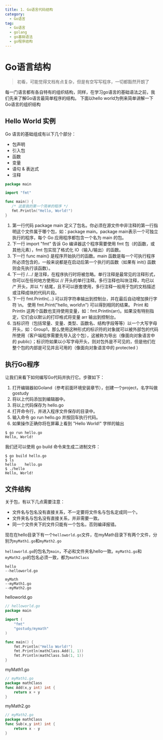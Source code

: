 ```yaml
---
title: 1. Go语言代码结构
category:
  - Go语言
tag:
  - Go语言
  - golang
  - go基础语法
  - go程序结构
---
```


# **Go语言结构**

> 初看，可能觉得文档有点复杂，但是有空写写程序，一切都豁然开朗了

每一门语言都有各自特有的组织结构，同样，在学习go语言的基础语法之前，我们先来了解Go语言最简单程序的结构。
下面以hello world为例来简单讲解一下Go语言的组织结构

## **Hello World 实例**
Go 语言的基础组成有以下几个部分：
- 包声明
- 引入包
- 函数
- 变量
- 语句 & 表达式
- 注释
```go
package main

import "fmt"

func main() {
   /* 这是我的第一个简单的程序 */
   fmt.Println("Hello, World!")
}
```
1. 第一行代码 package main 定义了包名。你必须在源文件中非注释的第一行指明这个文件属于哪个包，如：package main。package main表示一个可独立执行的程序，每个 Go 应用程序都包含一个名为 main 的包。
2. 下一行 import "fmt" 告诉 Go 编译器这个程序需要使用 fmt 包（的函数，或其他元素），fmt 包实现了格式化 IO（输入/输出）的函数。
3. 下一行 func main() 是程序开始执行的函数。main 函数是每一个可执行程序所必须包含的，一般来说都是在启动后第一个执行的函数（如果有 init() 函数则会先执行该函数）。
4. 下一行 /*...*/ 是注释，在程序执行时将被忽略。单行注释是最常见的注释形式，你可以在任何地方使用以 // 开头的单行注释。多行注释也叫块注释，均已以 /* 开头，并以 */ 结尾，且不可以嵌套使用，多行注释一般用于包的文档描述或注释成块的代码片段。
5. 下一行 fmt.Println(...) 可以将字符串输出到控制台，并在最后自动增加换行字符 \n。
   使用 fmt.Print("hello, world\n") 可以得到相同的结果。
   Print 和 Println 这两个函数也支持使用变量，如：fmt.Println(arr)。如果没有特别指定，它们会以默认的打印格式将变量 arr 输出到控制台。
6. 当标识符（包括常量、变量、类型、函数名、结构字段等等）以一个大写字母开头，如：Group1，那么使用这种形式的标识符的对象就可以被外部包的代码所使用（客户端程序需要先导入这个包），这被称为导出（像面向对象语言中的 public）；标识符如果以小写字母开头，则对包外是不可见的，但是他们在整个包的内部是可见并且可用的（像面向对象语言中的 protected ）

## **执行Go程序**
让我们来看下如何编写Go代码并执行它。步骤如下：
1. 打开编辑器如Goland（参考前面环境安装章节），创建一个project，名字叫做gostudy
2. 将以上代码添加到编辑器中。
3. 将以上代码保存为 hello.go
4. 打开命令行，并进入程序文件保存的目录中。
5. 输入命令 go run hello.go 并按回车执行代码。
6. 如果操作正确你将在屏幕上看到 "Hello World!" 字样的输出
```shell
$ go run hello.go
Hello, World!
```
我们还可以使用 go build 命令来生成二进制文件：
```shell
$ go build hello.go 
$ ls
hello    hello.go
$ ./hello 
Hello, World!
```

## **文件结构**
关于包，有以下几点需要注意：
-  文件名与包名没有直接关系，不一定要将文件名与包名定成同一个。
-  文件夹名与包名没有直接关系，并非需要一致。
-  同一个文件夹下的文件只能有一个包名，否则编译报错。

现在在hello目录下有一个`helloworld.go`文件，在myMath目录下有两个文件，分别为`myMath1.go`和`myMath2.go`

`helloworld.go`的包名为`main`，不必和文件夹名hello一致。`myMath1.go`和`myMath2.go`的包名必须一致，都为`mathClass`

```shell
hello
--helloworld.go

myMath
--myMath1.go
--myMath2.go
```

helloworld.go
```go
// helloworld.go
package main

import (
    "fmt"
    "gostudy/mymath"
)

func main() {
    fmt.Println("Hello World!")
    fmt.Println(mathClass.Add(1, 1))
    fmt.Println(mathClass.Sub(1, 1))
}
```

myMath1.go
```go
// myMath1.go
package mathClass
func Add(x,y int) int {
    return x + y
}
```

myMath2.go
```go
// myMath2.go
package mathClass
func Sub(x,y int) int {
    return x - y
}
```


